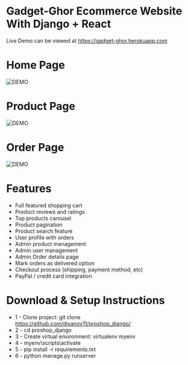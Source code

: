 # Gadget-Ghor Ecommerce Website With Django + React



Live Demo can be viewed at https://gadget-ghor.herokuapp.com



# Home Page
![DEMO](../master/static/images/Homepage.jpg)

# Product Page
![DEMO](../master/static/images/Productpage.jpg)

# Order Page
![DEMO](../master/static/images/Orderpage.jpg)

# Features
* Full featured shopping cart
* Product reviews and ratings
* Top products carousel
* Product pagination
* Product search feature
* User profile with orders
* Admin product management
* Admin user management
* Admin Order details page
* Mark orders as delivered option
* Checkout process (shipping, payment method, etc)
* PayPal / credit card integration


# Download & Setup Instructions

* 1 - Clone project: git clone https://github.com/divanov11/proshop_django/
* 2 - cd proshop_django
* 3 - Create virtual environment: virtualenv myenv
* 4 - myenv\scripts\activate
* 5 - pip install -r requirements.txt
* 6 - python manage.py runserver


